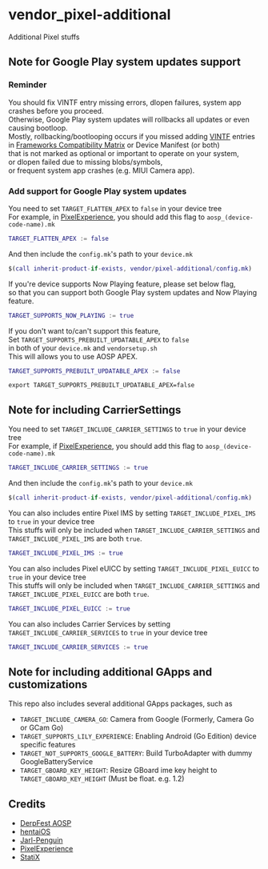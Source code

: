 # vendor_pixel-additional
Additional Pixel stuffs

## Note for Google Play system updates support

### Reminder
You should fix VINTF entry missing errors, dlopen failures, system app crashes before you proceed.
<br>Otherwise, Google Play system updates will rollbacks all updates or even causing bootloop.
<br>Mostly, rollbacking/bootlooping occurs if you missed adding [VINTF](https://source.android.com/docs/core/architecture/vintf) entries in [Frameworks Compatibility Matrix](https://source.android.com/docs/core/architecture/vintf/comp-matrices) or Device Manifest (or both)
<br>that is not marked as optional or important to operate on your system,
<br>or dlopen failed due to missing blobs/symbols,
<br>or frequent system app crashes (e.g. MIUI Camera app).

### Add support for Google Play system updates
You need to set `TARGET_FLATTEN_APEX` to `false` in your device tree
<br>For example, in [PixelExperience](https://github.com/PixelExperience), you should add this flag to `aosp_(device-code-name).mk`

```M
TARGET_FLATTEN_APEX := false
```

And then include the `config.mk`'s path to your `device.mk`

```M
$(call inherit-product-if-exists, vendor/pixel-additional/config.mk)
```

If you're device supports Now Playing feature, please set below flag,
<br>so that you can support both Google Play system updates and Now Playing feature.

```M
TARGET_SUPPORTS_NOW_PLAYING := true
```

If you don't want to/can't support this feature,
<br>Set `TARGET_SUPPORTS_PREBUILT_UPDATABLE_APEX` to `false`
<br> in both of your `device.mk` and `vendorsetup.sh`
<br>This will allows you to use AOSP APEX.

```M
TARGET_SUPPORTS_PREBUILT_UPDATABLE_APEX := false
```

```Shell
export TARGET_SUPPORTS_PREBUILT_UPDATABLE_APEX=false
```

## Note for including CarrierSettings
You need to set `TARGET_INCLUDE_CARRIER_SETTINGS` to `true` in your device tree
<br>For example, if [PixelExperience](https://github.com/PixelExperience), you should add this flag to `aosp_(device-code-name).mk`

```M
TARGET_INCLUDE_CARRIER_SETTINGS := true
```

And then include the `config.mk`'s path to your `device.mk`

```M
$(call inherit-product-if-exists, vendor/pixel-additional/config.mk)
```

You can also includes entire Pixel IMS by setting `TARGET_INCLUDE_PIXEL_IMS` to `true` in your device tree
<br>This stuffs will only be included when `TARGET_INCLUDE_CARRIER_SETTINGS` and `TARGET_INCLUDE_PIXEL_IMS` are both `true`.

```M
TARGET_INCLUDE_PIXEL_IMS := true
```

You can also includes Pixel eUICC by setting `TARGET_INCLUDE_PIXEL_EUICC` to `true` in your device tree
<br>This stuffs will only be included when `TARGET_INCLUDE_CARRIER_SETTINGS` and `TARGET_INCLUDE_PIXEL_EUICC` are both `true`.

```M
TARGET_INCLUDE_PIXEL_EUICC := true
```

You can also includes Carrier Services by setting `TARGET_INCLUDE_CARRIER_SERVICES` to `true` in your device tree

```M
TARGET_INCLUDE_CARRIER_SERVICES := true
```

## Note for including additional GApps and customizations
This repo also includes several additional GApps packages, such as 
* `TARGET_INCLUDE_CAMERA_GO`: Camera from Google (Formerly, Camera Go or GCam Go)
* `TARGET_SUPPORTS_LILY_EXPERIENCE`: Enabling Android (Go Edition) device specific features
* `TARGET_NOT_SUPPORTS_GOOGLE_BATTERY`: Build TurboAdapter with dummy GoogleBatteryService
* `TARGET_GBOARD_KEY_HEIGHT`: Resize GBoard ime key height to `TARGET_GBOARD_KEY_HEIGHT` (Must be float. e.g. 1.2)

## Credits
* [DerpFest AOSP](https://github.com/DerpFest-AOSP)
* [hentaiOS](https://github.com/hentaiOS)
* [Jarl-Penguin](https://github.com/JarlPenguin)
* [PixelExperience](https://github.com/PixelExperience)
* [StatiX](https://github.com/StatiXOS)
